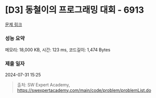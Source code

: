 # [D3] 동철이의 프로그래밍 대회 - 6913 

[문제 링크](https://swexpertacademy.com/main/code/problem/problemDetail.do?contestProbId=AWicMVWKTuMDFAUL) 

### 성능 요약

메모리: 18,000 KB, 시간: 123 ms, 코드길이: 1,474 Bytes

### 제출 일자

2024-07-31 15:25



> 출처: SW Expert Academy, https://swexpertacademy.com/main/code/problem/problemList.do